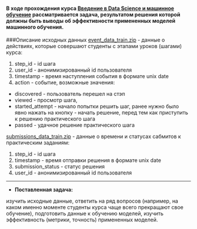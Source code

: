 #### В ходе прохождения курса [Введение в Data Science и машинное обучение](https://stepik.org/course/4852/syllabus) рассматривается задача, результатом решения которой должны быть выводы об эффективности примененных моделей машинного обучения.


###Описание исходных данных
[event_data_train.zip](data/event_data_train.zip) - данные о действиях, которые совершают студенты с этапами уроков (шагами) курса:

1. step_id - id шага
2. user_id - анонимизированный id пользователя
3. timestamp - время наступления события в формате unix date
4. action - событие, возможные значения:
* discovered - пользователь перешел на стэп
* viewed - просмотр шага,
* started_attempt - начало попытки решить шаг, ранее нужно было явно нажать на кнопку - начать решение, перед тем как приступить к решению практического шага
* passed - удачное решение практического шага

[submissions_data_train.zip](data/submissions_data_train.zip) - данные о времени и статусах сабмитов к практическим заданиям:

1. step_id - id шага
2. timestamp - время отправки решения в формате unix date
3. submission_status - статус решения
4. user_id - анонимизированный id пользователя
---

* __Поставленная задача:__

изучить исходные данные, ответить на ряд вопросов (например, на каком именно моменте студенты курса чаще всего прекращают свое обучение), подготовить данные к обучению моделей, изучить эффективность (метрики, точность) примененных моделей.